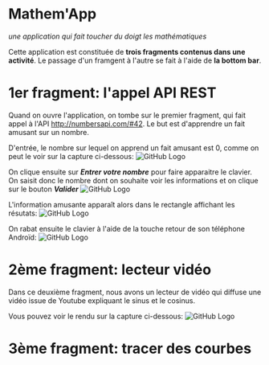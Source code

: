 # Mathem'App
<!-- -->
_une application qui fait toucher du doigt les mathématiques_     


Cette application est constituée de **trois fragments contenus dans une activité**.
Le passage d'un framgent à l'autre se fait à l'aide de **la bottom bar**.


1er fragment: l'appel API REST
================================

Quand on ouvre l'application, on tombe sur le premier fragment, qui fait appel à l'API http://numbersapi.com/#42.
Le but est d'apprendre un fait amusant sur un nombre. 
<!-- -->
D'entrée, le nombre sur lequel on apprend un fait amusant est 0, comme on peut le voir sur la capture ci-dessous:
![GitHub Logo](images_readme/arrivee_appli.jpg)

<!-- -->
On clique ensuite sur **_Entrer votre nombre_** pour faire apparaitre le clavier. On saisit donc le nombre dont on souhaite voir les informations et on clique sur le bouton **_Valider_**
![GitHub Logo](images_readme/entrernombre.jpg)

<!-- -->

L'information amusante apparaît alors dans le rectangle affichant les résutats:
![GitHub Logo](images_readme/funfact.jpg)
<!-- -->

On rabat ensuite le clavier à l'aide de la touche retour de son téléphone Androïd:
![GitHub Logo](images_readme/rabattreclavier.jpg)

2ème fragment: lecteur vidéo
================================

Dans ce deuxième fragment, nous avons un lecteur de vidéo qui diffuse une vidéo issue de Youtube expliquant le sinus et le cosinus.
<!-- -->
Vous pouvez voir le rendu sur la capture ci-dessous:
![GitHub Logo](images_readme/video.jpg)

3ème fragment: tracer des courbes
==================================
